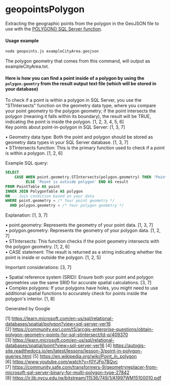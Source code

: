 # geopointsPolygon

Extracting the geographic points from the polygon in the GeoJSON file to use with the [POLYGON() SQL Server function](https://learn.microsoft.com/en-us/sql/relational-databases/spatial/polygon?view=sql-server-ver16).

#### Usage example

```bash
node geopoints.js exampleCityArea.geojson
```

The polygon geometry that comes from this command, will output as exampleCityArea.txt.

#### Here is how you can find a point inside of a polygon by using the `polygon.geomtry` from the result output text file (which will be stored in your database)

To check if a point is within a polygon in SQL Server, you use the "STIntersects" function on the geometry data type, where you compare your point geometry to the polygon geometry; if the point intersects the polygon (meaning it falls within its boundary), the result will be TRUE, indicating the point is inside the polygon. [1, 2, 3, 4, 5, 6]  
Key points about point-in-polygon in SQL Server: [1, 3, 7]

• Geometry data type: Both the point and polygon should be stored as geometry data types in your SQL Server database. [1, 3, 7]  
• STIntersects function: This is the primary function used to check if a point is within a polygon. [1, 2, 6]

Example SQL query:

```sql
SELECT
    CASE WHEN point.geometry.STIntersects(polygon.geometry) THEN 'Point is inside polygon'
         ELSE 'Point is outside polygon' END AS result
FROM PointTable AS point
INNER JOIN PolygonTable AS polygon
ON -- Join condition based on your data
WHERE point.geometry = /* Your point geometry */
  AND polygon.geometry = /* Your polygon geometry */
```

Explanation: [1, 3, 7]

• point.geometry: Represents the geometry of your point data. [1, 3, 7]  
• polygon.geometry: Represents the geometry of your polygon data. [1, 2, 7]  
• STIntersects: This function checks if the point geometry intersects with the polygon geometry. [1, 2, 6]  
• CASE statement: The result is returned as a string indicating whether the point is inside or outside the polygon. [1, 2, 5]

Important considerations: [3, 7]

• Spatial reference system (SRID): Ensure both your point and polygon geometries use the same SRID for accurate spatial calculations. [3, 7]  
• Complex polygons: If your polygons have holes, you might need to use additional spatial functions to accurately check for points inside the polygon's interior. [1, 8]

Generated by Google

[1] https://learn.microsoft.com/en-us/sql/relational-databases/spatial/polygon?view=sql-server-ver16
[2] https://community.esri.com/t5/arcgis-enterprise-questions/obtain-polygon-geometry-points-for-sql-stintersect/td-p/409370
[3] https://learn.microsoft.com/en-us/sql/relational-databases/spatial/point?view=sql-server-ver16
[4] https://autogis-site.readthedocs.io/en/latest/lessons/lesson-3/point-in-polygon-queries.html
[5] https://en.wikipedia.org/wiki/Point_in_polygon
[6] https://www.youtube.com/watch?v=f0YJFp7BQyc
[7] https://community.safe.com/transformers-9/geometryreplacer-from-microsoft-sql-server-binary-for-multi-polygon-type-27842
[8] https://ir.lib.nycu.edu.tw/bitstream/11536/749/1/A1997WM15100010.pdf
